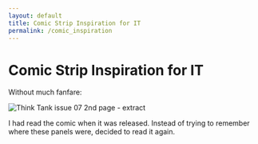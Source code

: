 ```yaml
---
layout: default
title: Comic Strip Inspiration for IT
permalink: /comic_inspiration
---
```


# Comic Strip Inspiration for IT

Without much fanfare:

![Think Tank issue 07 2nd page - extract](/images/think_tank-technology.jpg)

I had read the comic when it was released. Instead of trying to remember where
these panels were, decided to read it again.

